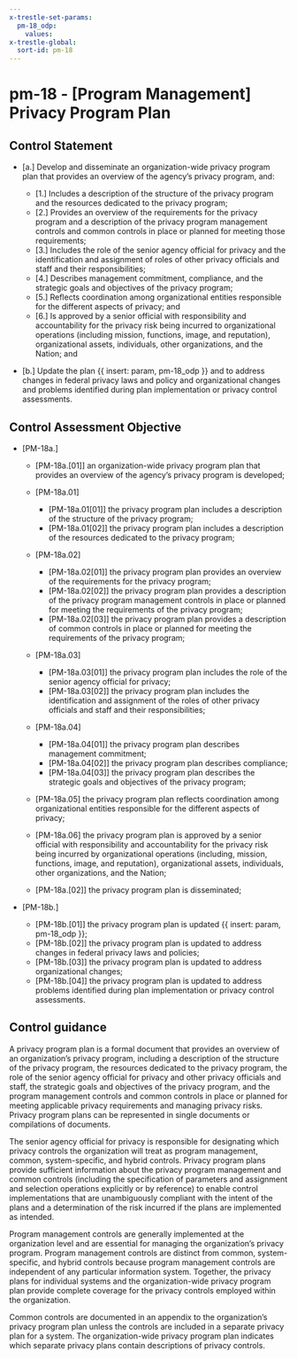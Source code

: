 ```yaml
---
x-trestle-set-params:
  pm-18_odp:
    values:
x-trestle-global:
  sort-id: pm-18
---
```


# pm-18 - \[Program Management\] Privacy Program Plan

## Control Statement

- \[a.\] Develop and disseminate an organization-wide privacy program plan that provides an overview of the agency’s privacy program, and:

  - \[1.\] Includes a description of the structure of the privacy program and the resources dedicated to the privacy program;
  - \[2.\] Provides an overview of the requirements for the privacy program and a description of the privacy program management controls and common controls in place or planned for meeting those requirements;
  - \[3.\] Includes the role of the senior agency official for privacy and the identification and assignment of roles of other privacy officials and staff and their responsibilities;
  - \[4.\] Describes management commitment, compliance, and the strategic goals and objectives of the privacy program;
  - \[5.\] Reflects coordination among organizational entities responsible for the different aspects of privacy; and
  - \[6.\] Is approved by a senior official with responsibility and accountability for the privacy risk being incurred to organizational operations (including mission, functions, image, and reputation), organizational assets, individuals, other organizations, and the Nation; and

- \[b.\] Update the plan {{ insert: param, pm-18_odp }} and to address changes in federal privacy laws and policy and organizational changes and problems identified during plan implementation or privacy control assessments.

## Control Assessment Objective

- \[PM-18a.\]

  - \[PM-18a.[01]\] an organization-wide privacy program plan that provides an overview of the agency’s privacy program is developed;
  - \[PM-18a.01\]

    - \[PM-18a.01[01]\] the privacy program plan includes a description of the structure of the privacy program;
    - \[PM-18a.01[02]\] the privacy program plan includes a description of the resources dedicated to the privacy program;

  - \[PM-18a.02\]

    - \[PM-18a.02[01]\] the privacy program plan provides an overview of the requirements for the privacy program;
    - \[PM-18a.02[02]\] the privacy program plan provides a description of the privacy program management controls in place or planned for meeting the requirements of the privacy program;
    - \[PM-18a.02[03]\] the privacy program plan provides a description of common controls in place or planned for meeting the requirements of the privacy program;

  - \[PM-18a.03\]

    - \[PM-18a.03[01]\] the privacy program plan includes the role of the senior agency official for privacy;
    - \[PM-18a.03[02]\] the privacy program plan includes the identification and assignment of the roles of other privacy officials and staff and their responsibilities;

  - \[PM-18a.04\]

    - \[PM-18a.04[01]\] the privacy program plan describes management commitment;
    - \[PM-18a.04[02]\] the privacy program plan describes compliance;
    - \[PM-18a.04[03]\] the privacy program plan describes the strategic goals and objectives of the privacy program;

  - \[PM-18a.05\] the privacy program plan reflects coordination among organizational entities responsible for the different aspects of privacy;
  - \[PM-18a.06\] the privacy program plan is approved by a senior official with responsibility and accountability for the privacy risk being incurred by organizational operations (including, mission, functions, image, and reputation), organizational assets, individuals, other organizations, and the Nation;
  - \[PM-18a.[02]\] the privacy program plan is disseminated;

- \[PM-18b.\]

  - \[PM-18b.[01]\] the privacy program plan is updated {{ insert: param, pm-18_odp }};
  - \[PM-18b.[02]\] the privacy program plan is updated to address changes in federal privacy laws and policies;
  - \[PM-18b.[03]\] the privacy program plan is updated to address organizational changes;
  - \[PM-18b.[04]\] the privacy program plan is updated to address problems identified during plan implementation or privacy control assessments.

## Control guidance

A privacy program plan is a formal document that provides an overview of an organization’s privacy program, including a description of the structure of the privacy program, the resources dedicated to the privacy program, the role of the senior agency official for privacy and other privacy officials and staff, the strategic goals and objectives of the privacy program, and the program management controls and common controls in place or planned for meeting applicable privacy requirements and managing privacy risks. Privacy program plans can be represented in single documents or compilations of documents.

The senior agency official for privacy is responsible for designating which privacy controls the organization will treat as program management, common, system-specific, and hybrid controls. Privacy program plans provide sufficient information about the privacy program management and common controls (including the specification of parameters and assignment and selection operations explicitly or by reference) to enable control implementations that are unambiguously compliant with the intent of the plans and a determination of the risk incurred if the plans are implemented as intended.

Program management controls are generally implemented at the organization level and are essential for managing the organization’s privacy program. Program management controls are distinct from common, system-specific, and hybrid controls because program management controls are independent of any particular information system. Together, the privacy plans for individual systems and the organization-wide privacy program plan provide complete coverage for the privacy controls employed within the organization.

Common controls are documented in an appendix to the organization’s privacy program plan unless the controls are included in a separate privacy plan for a system. The organization-wide privacy program plan indicates which separate privacy plans contain descriptions of privacy controls.
